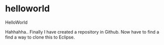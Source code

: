 # helloworld
HelloWorld

Hahhahha.. Finally I have created a repository in Github.
Now have to find a find a way to clone this to Eclipse.
